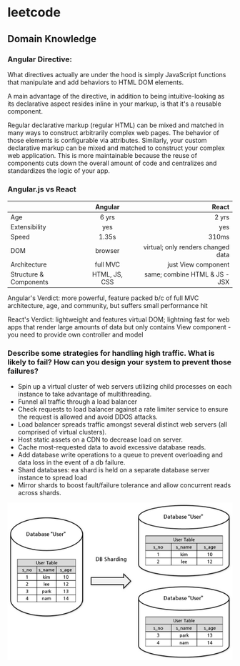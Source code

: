 # leetcode

## Domain Knowledge

### Angular Directive: 

What directives actually are under the hood is simply JavaScript functions that manipulate and add behaviors to HTML DOM elements.

A main advantage of the directive, in addition to being intuitive-looking as its declarative aspect resides inline in your markup, is that it's a reusable component.

Regular declarative markup (regular HTML) can be mixed and matched in many ways to construct arbitrarily complex web pages. The behavior of those elements is configurable via attributes. Similarly, your custom declarative markup can be mixed and matched to construct your complex web application. This is more maintainable because the reuse of components cuts down the overall amount of code and centralizes and standardizes the logic of your app. 


### Angular.js vs React

| 		       	| Angular       | React |
| ------------- |:-------------:| -----:|
| Age           | 6 yrs			 | 2 yrs |
| Extensibility | yes    |   yes|
| Speed         | 1.35s     |    310ms |
| DOM           | browser     |   virtual; only renders changed data |
| Architecture  | full MVC      |    just View component |
| Structure & Components  | HTML, JS, CSS    | same; combine HTML & JS - JSX |


Angular's Verdict: more powerful, feature packed b/c of full MVC architecture, age, and community, but suffers small performance hit

React's Verdict: lightweight and features virtual DOM; lightning fast for web apps that render large amounts of data but only contains View component - you need to provide own controller and model 


### Describe some strategies for handling high traffic. What is likely to fail? How can you design your system to prevent those failures?

- Spin up a virtual cluster of web servers utilizing child processes on each instance to take advantage of multithreading.
- Funnel all traffic through a load balancer
- Check requests to load balancer against a rate limiter service to ensure the request is allowed and avoid DDOS attacks.
- Load balancer spreads traffic amongst several distinct web servers (all comprised of virtual clusters).
- Host static assets on a CDN to decrease load on server.
- Cache most-requested data to avoid excessive database reads.
- Add database write operations to a queue to prevent overloading and data loss in the event of a db failure.
- Shard databases: ea shard is held on a separate database server instance to spread load
- Mirror shards to boost fault/failure tolerance and allow concurrent reads across shards.


![alt text](https://github.com/wendy-wm-wu/leetcode/blob/master/database%20sharding.png)





